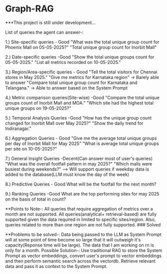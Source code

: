 # Graph-RAG

***This project is still under development...

List of queries the agent can answer-:

1.) Site-specific queries - Good
"What was the total unique group count for Phoenix Mall on 05-05-2025?"
"Total unique group count for Inorbit Mall"

2.) Date-specific queries -Good
"Show the total unique groups count for 05-05-2025."
"List all metrics recorded on 10-05-2025."

3.) Region/Area-specific queries - Good
"Tell the total visitors for Chennai stores in May 2025."
"Give me metrics for Karnataka region" -> Barely able to answer
"Compare total unique group count for Karnataka and Telangana." -> Able to answer based on the System Prompt

4.) Metric comparison queries(Site-wise) -Good
"Compare the total unique groups count of Inorbit Mall and MOA." 
"Which site had the highest total unique groups on 19-05-2025?"

5.) Temporal Analysis Queries -Good
"How has the unique group count changed for Inorbit Mall over May 2025?"
"Show the daily trend for Indiranagar."

6.) Aggregation Queries - Good
"Give me the average total unique groups per day of Inorbit Mall for May 2025"
"What is average total unique groups per site on 10-05-2025?"

7.) General Insight Queries -Decent(Can answer most of user's queries)
"What was the overall footfall pattern in may 2025?"
"Which malls were busiest during weekends?"  --> Will support queries if weekday data is added to the database(LLM must know the day of the week)

8.) Predictive Queries - Good
What will be the footfall for the next month?

9.) Ranking Queries -Good
What are the top performing sites for may 2025 on the basis of total in count?



**Points to Note-:
All queries that require aggregation of metrics over a month are not supported. All queries(analytical+ retrieval-based) are fully supported given the data required in limited to specific sites/region. Also, queries related to more than one region are not fully supported.  ### Solved

**Problems to be solved-:
Data being passed to the LLM as System Prompt will at some point of time become so large that it will outweigh it's capacity(Reponse time will be large). The data that I am working on rn is only for a month.
Possible Solution-:
Use traditional RAG to store the System Prompt as vector embeddings, convert user's prompt to vector embeddings and then perform semantic search across the vectordb. Retrieve relevant data and pass it as context to the System Prompt.

